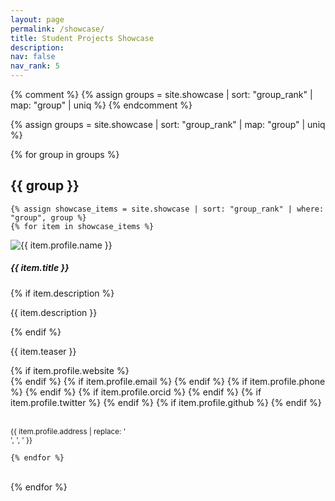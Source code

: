 ```yaml
---
layout: page
permalink: /showcase/
title: Student Projects Showcase
description: 
nav: false
nav_rank: 5
---
```


{% comment %} 
{% assign groups = site.showcase | sort: "group_rank" | map: "group" | uniq %} 
{% endcomment %}

<!-- This Liquid command looks in the Collection "showcase" and sorts it by the variable specified in the frontmatter for each markdown file. 
It then maps them into buckets based on "group" defined in the frontmatter of each markdown file. 
We can adjust this as needed for different categories/designations. -->

{% assign groups = site.showcase | sort: "group_rank" | map: "group" | uniq %}

{% for group in groups %}

## {{ group }}

    {% assign showcase_items = site.showcase | sort: "group_rank" | where: "group", group %}
    {% for item in showcase_items %}
    
<p>
    <div class="card {% if item.inline == false %}hoverable{% endif %}">
        <div class="row no-gutters">
            <div class="col-sm-4 col-md-3">
                <img src="{{ '/assets/img/' | append: item.profile.image | relative_url }}" class="card-img img-fluid" alt="{{ item.profile.name }}" />
            </div>
            <div class="team col-sm-8 col-md-9">
                <div class="card-body">
                    <h5 class="card-title">{{ item.title }}</h5>
                    {% if item.description %}<p class="card-subtitle mb-2 text-muted">{{ item.description }}</p>{% endif %}
                    <p class="card-text">
                        {{ item.teaser }}
                    </p>
                    {% if item.profile.website %}
                        <br><a href="{{ item.profile.website }}" class="card-link" target="_blank"><i class="fas fa-globe"></i></a>
                    {% endif %}
                    {% if item.profile.email %}
                        <a href="mailto:{{ item.profile.email }}" class="card-link"><i class="fas fa-envelope"></i></a>
                    {% endif %}
                    {% if item.profile.phone %}
                        <a href="tel:{{ item.profile.phone }}" class="card-link"><i class="fas fa-phone"></i></a>
                    {% endif %}
                    {% if item.profile.orcid %}
                        <a href="https://orcid.org/{{ item.profile.orcid }}" class="card-link" target="_blank"><i class="fab fa-orcid"></i></a>
                    {% endif %}
                    {% if item.profile.twitter %}
                        <a href="https://twitter.com/{{ item.profile.twitter }}" class="card-link" target="_blank"><i class="fab fa-twitter"></i></a>
                    {% endif %}
                    {% if item.profile.github %}
                        <a href="https://github.com/{{ item.profile.github }}" class="card-link" target="_blank"><i class="fab fa-github"></i></a>
                    {% endif %}
                    <p class="card-text">
                        <br><small class="test-muted"><i class="fas fa-thumbtack"></i> {{ item.profile.address | replace: '<br />', ', ' }}</small> 
                    </p>
                </div>
            </div>
        </div>
    </div>
</p>

    {% endfor %}
<br>
{% endfor %}

